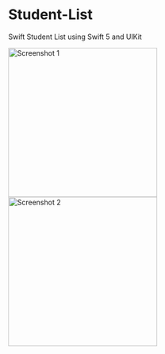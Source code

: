 # Student-List
Swift Student List using Swift 5 and UIKit

<img src="https://github.com/stpimm/Student-List/raw/main/assets/66082265/a46b4151-d160-412b-8463-b28853c763c9.png" width="300" alt="Screenshot 1">

<img src="https://github.com/stpimm/Student-List/raw/main/assets/66082265/c815c534-4227-4cb6-be9b-3296baa9e9ae.png" width="300" alt="Screenshot 2">
